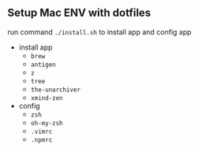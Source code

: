 Setup Mac ENV with dotfiles
-----

run command `./install.sh` to install app and config app

- install app
    - `brew`
    - `antigen`
    - `z`
    - `tree`
    - `the-unarchiver`
    - `xmind-zen`
- config
    - `zsh`
    - `oh-my-zsh`
    - `.vimrc`
    - `.npmrc`